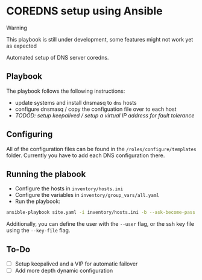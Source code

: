 # COREDNS setup using Ansible
> [!WARNING]
> This playbook is still under development, some features might not work yet as expected

Automated setup of DNS server coredns.

## Playbook
The playbook follows the following instructions:
- update systems and install dnsmasq to `dns` hosts
- configure dnsmasq / copy the configuation file over to each host
- *TODOD: setup keepalived / setup a virtual IP address for fault tolerance*

## Configuring
All of the configuration files can be found in the `/roles/configure/templates` folder. Currently you have to add each DNS configuration there. 

## Running the plabook
- Configure the hosts in `inventory/hosts.ini`
- Configure the variables in `inventory/group_vars/all.yaml`
- Run the playbook: 
```sh
ansible-playbook site.yaml -i inventory/hosts.ini -b --ask-become-pass
```
Additionally, you can define the user with the `--user` flag, or the ssh key file using the `--key-file` flag.

## To-Do
- [ ] Setup keepalived and a VIP for automatic failover
- [ ] Add more depth dynamic configuration